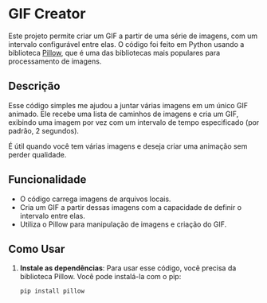 # GIF Creator

Este projeto permite criar um GIF a partir de uma série de imagens, com um intervalo configurável entre elas. O código foi feito em Python usando a biblioteca [Pillow](https://pillow.readthedocs.io/), que é uma das bibliotecas mais populares para processamento de imagens.

## Descrição

Esse código simples me ajudou a juntar várias imagens em um único GIF animado. Ele recebe uma lista de caminhos de imagens e cria um GIF, exibindo uma imagem por vez com um intervalo de tempo especificado (por padrão, 2 segundos).

É útil quando você tem várias imagens e deseja criar uma animação sem perder qualidade.

## Funcionalidade

- O código carrega imagens de arquivos locais.
- Cria um GIF a partir dessas imagens com a capacidade de definir o intervalo entre elas.
- Utiliza o Pillow para manipulação de imagens e criação do GIF.

## Como Usar

1. **Instale as dependências**:
   Para usar esse código, você precisa da biblioteca Pillow. Você pode instalá-la com o pip:

   ```bash
   pip install pillow
